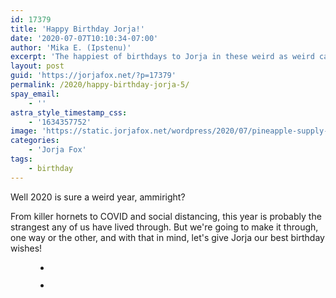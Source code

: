 ```yaml
---
id: 17379
title: 'Happy Birthday Jorja!'
date: '2020-07-07T10:10:34-07:00'
author: 'Mika E. (Ipstenu)'
excerpt: 'The happiest of birthdays to Jorja in these weird as weird can be times!'
layout: post
guid: 'https://jorjafox.net/?p=17379'
permalink: /2020/happy-birthday-jorja-5/
spay_email:
    - ''
astra_style_timestamp_css:
    - '1634357752'
image: 'https://static.jorjafox.net/wordpress/2020/07/pineapple-supply-co-qWlkCwBnwOE-unsplash.jpg'
categories:
    - 'Jorja Fox'
tags:
    - birthday
---
```


<p>Well 2020 is sure a weird year, ammiright?</p>

<p>From killer hornets to COVID and social distancing, this year is probably the strangest any of us have lived through. But we're going to make it through, one way or the other, and with that in mind, let's give Jorja our best birthday wishes!</p>

<figure class="wp-block-gallery columns-2 is-cropped"><ul class="blocks-gallery-grid"><li class="blocks-gallery-item"><figure><a href="https://static.jorjafox.net/wordpress/2020/07/jasmin-chew-LvuwrTKvX4I-unsplash.jpg"><img src="https://static.jorjafox.net/wordpress/2020/07/jasmin-chew-LvuwrTKvX4I-unsplash-773x960.jpg" alt="" data-id="17380" data-full-url="https://static.jorjafox.net/wordpress/2020/07/jasmin-chew-LvuwrTKvX4I-unsplash.jpg" data-link="https://jorjafox.net/?attachment_id=17380" class="wp-image-17380"/></a></figure></li><li class="blocks-gallery-item"><figure><a href="https://static.jorjafox.net/wordpress/2020/07/toa-heftiba-nETT5VTozM0-unsplash.jpg"><img src="https://static.jorjafox.net/wordpress/2020/07/toa-heftiba-nETT5VTozM0-unsplash-640x960.jpg" alt="" data-id="17381" data-full-url="https://static.jorjafox.net/wordpress/2020/07/toa-heftiba-nETT5VTozM0-unsplash.jpg" data-link="https://jorjafox.net/?attachment_id=17381" class="wp-image-17381"/></a></figure></li></ul></figure>
